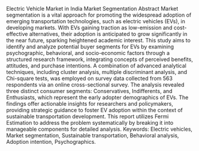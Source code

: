 Electric Vehicle Market in India Market Segmentation
Abstract
Market segmentation is a vital approach for promoting the widespread adoption of emerging transportation technologies, such as electric vehicles (EVs), in developing markets. With EVs gaining traction as low-emission and cost-effective alternatives, their adoption is anticipated to grow significantly in the near future, sparking heightened academic interest. This study aims to identify and analyze potential buyer segments for EVs by examining psychographic, behavioral, and socio-economic factors through a structured research framework, integrating concepts of perceived benefits, attitudes, and purchase intentions.
A combination of advanced analytical techniques, including cluster analysis, multiple discriminant analysis, and Chi-square tests, was employed on survey data collected from 563 respondents via an online cross-sectional survey. The analysis revealed three distinct consumer segments: Conservatives, Indifferents, and Enthusiasts, which represent the early adopter demographics of EVs. The findings offer actionable insights for researchers and policymakers, providing strategic guidance to foster EV adoption within the context of sustainable transportation development.
This report utilizes Fermi Estimation to address the problem systematically by breaking it into manageable components for detailed analysis.
Keywords: Electric vehicles, Market segmentation, Sustainable transportation, Behavioral analysis, Adoption intention, Psychographics.

